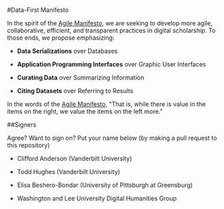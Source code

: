 #Data-First Manifesto

In the spirit of the [Agile Manifesto](http://www.agilemanifesto.org/),
we are seeking to develop more agile, collaborative, efficient, and
transparent practices in digital scholarship. To those ends, we propose
emphasizing:

* **Data Serializations** over Databases

* **Application Programming Interfaces** over Graphic User Interfaces

* **Curating Data** over Summarizing Information

* **Citing Datasets** over Referring to Results

In the words of the [Agile Manifesto](http://www.agilemanifesto.org/),
"That is, while there is value in the items on the right, we value the
items on the left more."

##Signers

Agree? Want to sign on? Put your name below (by making a pull request to this repository)

* Clifford Anderson (Vanderbilt University)

* Todd Hughes (Vanderbilt University)

* Elisa Beshero-Bondar (University of Pittsburgh at Greensburg)

* Washington and Lee University Digital Humanities Group

